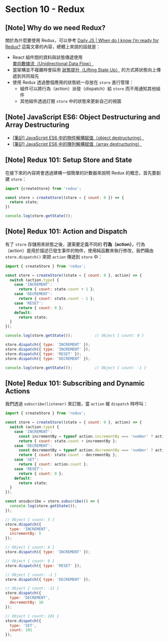 # Section 10 - Redux

## [Note] Why do we need Redux?

關於為什麼要使用 Redux，可以參考 [Daily JS | When do I know I’m ready for Redux?](https://medium.com/dailyjs/when-do-i-know-im-ready-for-redux-f34da253c85f) 這篇文章的內容，總體上來說的話就是：

- React 組件間的資料與狀態傳遞使用 [單向數據流（Unidirectional Data Flow）](https://reactjs.org/docs/state-and-lifecycle.html#the-data-flows-down)
- 當架構並不複雜時會採用 [狀態提升（Lifting State Up）](https://reactjs.org/docs/lifting-state-up.html) 的方式將狀態向上傳遞到共同祖先
- 使用 Redux 透過整個應用的狀態統一存放在 `store` 進行管理：
  - 組件可以將行為（action）派發（dispatch）給 `store` 而不用通知其他組件
  - 其他組件透過訂閱 `store` 中的狀態來更新自己的視圖

## [Note] JavaScript ES6: Object Destructuring and Array Destructuring

- [[筆記] JavaScript ES6 中的物件解構賦值（object destructuring）](https://pjchender.blogspot.com/2017/01/es6-object-destructuring.html)
- [[筆記] JavaScript ES6 中的陣列解構賦值（array destructuring）](https://pjchender.blogspot.com/2017/01/es6-array-destructuring.html)

## [Note] Redux 101: Setup Store and State

在接下來的內容將會透過建構一個簡單的計數器來說明 Redux 的概念，首先要創建 `store`：

```javascript
import {createStore} from 'redux';

const store = createStore((stare = { count: 0 }) => {
  return state;
})

console.log(store.getState());
```

## [Note] Redux 101: Action and Dispatch

有了 `store` 存儲用來狀態之後，還需要定義不同的 **行為（action）**。行為（action）是用於描述已發生事件的物件，使用純函數來執行修改，我們藉由 `store.dispatch()` 來把 `action` 傳遞到 `store` 中：

```javascript
import { createStore } from 'redux';

const store = createStore((state = { count: 0 }, action) => {
  switch (action.type) {
    case 'INCREMENT':
      return { count: state.count + 1 };
    case 'DECREMENT':
      return { count: state.count - 1 };
    case 'RESET':
      return { count: 0 };
    default: 
      return state;
  }
});

console.log(store.getState());          // Object { count: 0 }

store.dispatch({ type: 'INCREMENT' });
store.dispatch({ type: 'INCREMENT' });
store.dispatch({ type: 'RESET' });
store.dispatch({ type: 'DECREMENT' });

console.log(store.getState());          // Object { count: -1 }
```

## [Note] Redux 101: Subscribing and Dynamic Actions

我們透過 `subscribe(listener)` 來訂閱，當 `action` 被 `dispatch` 時呼叫：

```javascript
import { createStore } from 'redux';

const store = createStore((state = { count: 0 }, action) => {
  switch (action.type) {
    case 'INCREMENT':
      const incrementBy = typeof action.incrementBy === 'number' ? action.incrementBy : 1;
      return { count: state.count + incrementBy };
    case 'DECREMENT':
      const decrementBy = typeof action.decrementBy === 'number' ? action.decrementBy : 1;
      return { count: state.count - decrementBy };
    case 'SET':
      return { count: action.count };
    case 'RESET':
      return { count: 0 };
    default: 
      return state;
  }
});

const unsubcribe = store.subscribe(() => {
  console.log(store.getState());
});

// Object { count: 5 }
store.dispatch({
  type: 'INCREMENT',
  incrementBy: 5
});

// Object { count: 6 }
store.dispatch({ type: 'INCREMENT' });

// Object { count: 0 }
store.dispatch({ type: 'RESET' });

// Object { count: -1 }
store.dispatch({ type: 'DECREMENT' });

// Object { count: -11 }
store.dispatch({ 
  type: 'DECREMENT',
  decrementBy: 10
});

// Object { count: 101 }
store.dispatch({ 
  type: 'SET',
  count: 101
});
```